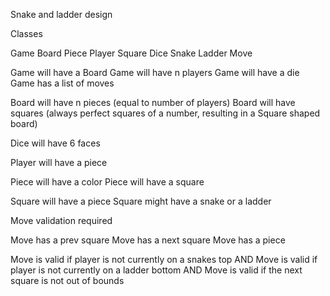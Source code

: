 Snake and ladder design

Classes

Game
Board
Piece
Player
Square
Dice
Snake
Ladder
Move

Game will have a Board
Game will have n players
Game will have a die
Game has a list of moves

Board will have n pieces (equal to number of players)
Board will have squares (always perfect squares of a number, resulting in a Square shaped board)

Dice will have 6 faces

Player will have a piece

Piece will have a color
Piece will have a square

Square will have a piece
Square might have a snake or a ladder

Move validation required

Move has a prev square
Move has a next square
Move has a piece


Move is valid if player is not currently on a snakes top 
AND
Move is valid if player is not currently on a ladder bottom
AND 
Move is valid if the next square is not out of bounds








